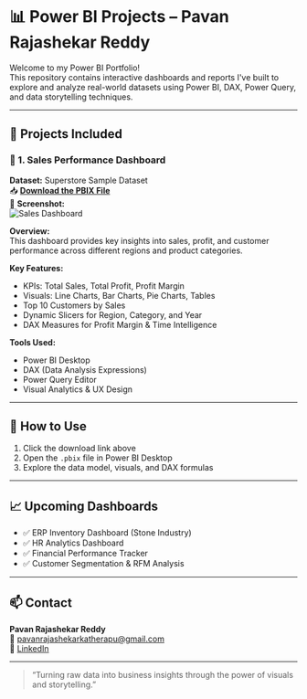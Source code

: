 # 📊 Power BI Projects – Pavan Rajashekar Reddy

Welcome to my Power BI Portfolio!  
This repository contains interactive dashboards and reports I've built to explore and analyze real-world datasets using Power BI, DAX, Power Query, and data storytelling techniques.

---

## 🚀 Projects Included

### 🔹 1. Sales Performance Dashboard

**Dataset:** Superstore Sample Dataset  
📥 **[Download the PBIX File](./SalesDashboard.pbix)**  
📸 **Screenshot:**  
![Sales Dashboard](./screenshots/sales-dashboard.png)

**Overview:**  
This dashboard provides key insights into sales, profit, and customer performance across different regions and product categories.

**Key Features:**
- KPIs: Total Sales, Total Profit, Profit Margin
- Visuals: Line Charts, Bar Charts, Pie Charts, Tables
- Top 10 Customers by Sales
- Dynamic Slicers for Region, Category, and Year
- DAX Measures for Profit Margin & Time Intelligence

**Tools Used:**
- Power BI Desktop
- DAX (Data Analysis Expressions)
- Power Query Editor
- Visual Analytics & UX Design

---

## 🔧 How to Use

1. Click the download link above
2. Open the `.pbix` file in Power BI Desktop
3. Explore the data model, visuals, and DAX formulas

---

## 📈 Upcoming Dashboards

- ✅ ERP Inventory Dashboard (Stone Industry)
- ✅ HR Analytics Dashboard
- ✅ Financial Performance Tracker
- ✅ Customer Segmentation & RFM Analysis

---

## 📫 Contact

**Pavan Rajashekar Reddy**  
📧 pavanrajashekarkatherapu@gmail.com  
🔗 [LinkedIn](https://linkedin.com/in/pavanrajashekar)

---

> “Turning raw data into business insights through the power of visuals and storytelling.”
